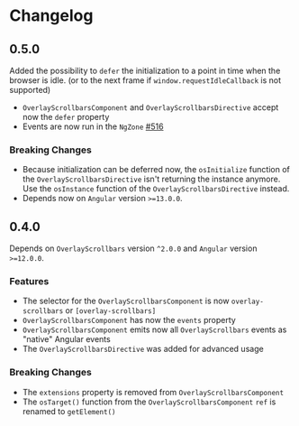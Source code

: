 # Changelog

## 0.5.0

Added the possibility to `defer` the initialization to a point in time when the browser is idle. (or to the next frame if `window.requestIdleCallback` is not supported) 

- `OverlayScrollbarsComponent` and `OverlayScrollbarsDirective` accept now the `defer` property
- Events are now run in the `NgZone` [#516](https://github.com/KingSora/OverlayScrollbars/pull/516)

### Breaking Changes

- Because initialization can be deferred now, the `osInitialize` function of the `OverlayScrollbarsDirective` isn't returning the instance anymore. Use the `osInstance` function of the `OverlayScrollbarsDirective` instead.
- Depends now on `Angular` version `>=13.0.0`.

## 0.4.0

Depends on `OverlayScrollbars` version `^2.0.0` and `Angular` version `>=12.0.0`.

### Features

- The selector for the `OverlayScrollbarsComponent` is now `overlay-scrollbars` or `[overlay-scrollbars]`
- `OverlayScrollbarsComponent` has now the `events` property
- `OverlayScrollbarsComponent` emits now all `OverlayScrollbars` events as "native" Angular events
- The `OverlayScrollbarsDirective` was added for advanced usage 

### Breaking Changes

- The `extensions` property is removed from `OverlayScrollbarsComponent`
- The `osTarget()` function from the `OverlayScrollbarsComponent` `ref` is renamed to `getElement()`